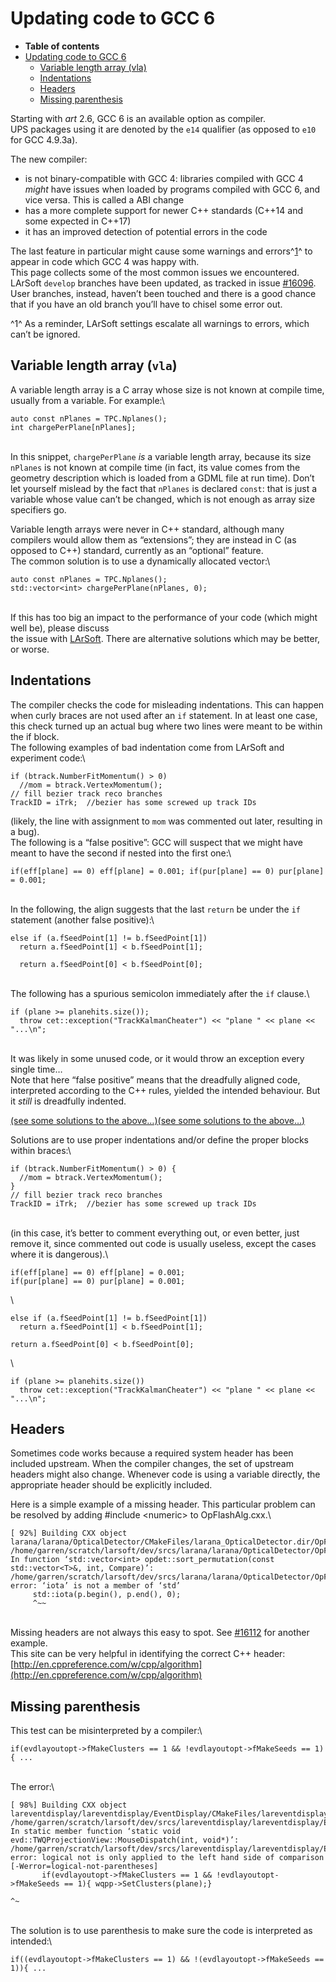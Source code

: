 Updating code to GCC 6
==================================================

-   **Table of contents**
-   [Updating code to GCC 6](#Updating-code-to-GCC-6)
    -   [Variable length array (vla)](#Variable-length-array-vla)
    -   [Indentations](#Indentations)
    -   [Headers](#Headers)
    -   [Missing parenthesis](#Missing-parenthesis)

Starting with *art* 2.6, GCC 6 is an available option as compiler.\
UPS packages using it are denoted by the `e14` qualifier (as opposed to `e10` for GCC 4.9.3a).

The new compiler:

-   is not binary-compatible with GCC 4: libraries compiled with GCC 4 *might* have issues when loaded by programs compiled with GCC 6, and vice versa. This is called a ABI change
-   has a more complete support for newer C++ standards (C++14 and some expected in C++17)
-   it has an improved detection of potential errors in the code

The last feature in particular might cause some warnings and errors^[1](#fn1)^ to appear in code which GCC 4 was happy with.\
This page collects some of the most common issues we encountered.\
LArSoft `develop` branches have been updated, as tracked in issue [\#16096](/redmine/issues/16096 "Support: Fix problems found when attempting to build with gcc 6.3.0 (Closed)"). User branches, instead, haven’t been touched and there is a good chance that if you have an old branch you’ll have to chisel some error out.

^1^ As a reminder, LArSoft settings escalate all warnings to errors, which can’t be ignored.

Variable length array (`vla`)
------------------------------------------------------------

A variable length array is a C array whose size is not known at compile time, usually from a variable. For example:\

    auto const nPlanes = TPC.Nplanes();
    int chargePerPlane[nPlanes];

\
In this snippet, `chargePerPlane` *is* a variable length array, because its size `nPlanes` is not known at compile time (in fact, its value comes from the geometry description which is loaded from a GDML file at run time). Don’t let yourself mislead by the fact that `nPlanes` is declared `const`: that is just a variable whose value can’t be changed, which is not enough as array size specifiers go.

Variable length arrays were never in C++ standard, although many compilers would allow them as “extensions”; they are instead in C (as opposed to C++) standard, currently as an “optional” feature.\
The common solution is to use a dynamically allocated vector:\

    auto const nPlanes = TPC.Nplanes();
    std::vector<int> chargePerPlane(nPlanes, 0);

\
If this has too big an impact to the performance of your code (which might well be), please discuss \
the issue with [LArSoft](mailto:larsoft@fnal.gov). There are alternative solutions which may be better, or worse.

Indentations
------------------------------

The compiler checks the code for misleading indentations. This can happen when curly braces are not used after an `if` statement. In at least one case, this check turned up an actual bug where two lines were meant to be within the if block.\
The following examples of bad indentation come from LArSoft and experiment code:\

    if (btrack.NumberFitMomentum() > 0)
      //mom = btrack.VertexMomentum();
    // fill bezier track reco branches
    TrackID = iTrk;  //bezier has some screwed up track IDs

(likely, the line with assignment to `mom` was commented out later, resulting in a bug).\
The following is a “false positive”: GCC will suspect that we might have meant to have the second if nested into the first one:\

    if(eff[plane] == 0) eff[plane] = 0.001; if(pur[plane] == 0) pur[plane] = 0.001;

\
In the following, the align suggests that the last `return` be under the `if` statement (another false positive):\

    else if (a.fSeedPoint[1] != b.fSeedPoint[1])
      return a.fSeedPoint[1] < b.fSeedPoint[1];

      return a.fSeedPoint[0] < b.fSeedPoint[0];

\
The following has a spurious semicolon immediately after the `if` clause.\

    if (plane >= planehits.size());
      throw cet::exception("TrackKalmanCheater") << "plane " << plane << "...\n";

\
It was likely in some unused code, or it would throw an exception every single time…\
Note that here “false positive” means that the dreadfully aligned code, interpreted according to the C++ rules, yielded the intended behaviour. But it *still* is dreadfully indented.

[(see some solutions to the above…)](#)[(see some solutions to the above…)](#)

Solutions are to use proper indentations and/or define the proper blocks within braces:\

    if (btrack.NumberFitMomentum() > 0) {
      //mom = btrack.VertexMomentum();
    }
    // fill bezier track reco branches
    TrackID = iTrk;  //bezier has some screwed up track IDs

\
(in this case, it’s better to comment everything out, or even better, just remove it, since commented out code is usually useless, except the cases where it is dangerous).\

    if(eff[plane] == 0) eff[plane] = 0.001;
    if(pur[plane] == 0) pur[plane] = 0.001;

\

    else if (a.fSeedPoint[1] != b.fSeedPoint[1])
      return a.fSeedPoint[1] < b.fSeedPoint[1];

    return a.fSeedPoint[0] < b.fSeedPoint[0];

\

    if (plane >= planehits.size())
      throw cet::exception("TrackKalmanCheater") << "plane " << plane << "...\n";

Headers
--------------------

Sometimes code works because a required system header has been included upstream. When the compiler changes, the set of upstream headers might also change. Whenever code is using a variable directly, the appropriate header should be explicitly included.

Here is a simple example of a missing header. This particular problem can be resolved by adding \#include \<numeric\> to OpFlashAlg.cxx.\

    [ 92%] Building CXX object larana/larana/OpticalDetector/CMakeFiles/larana_OpticalDetector.dir/OpFlashAlg.cxx.o
    /home/garren/scratch/larsoft/dev/srcs/larana/larana/OpticalDetector/OpFlashAlg.cxx: In function ‘std::vector<int> opdet::sort_permutation(const std::vector<T>&, int, Compare)’:
    /home/garren/scratch/larsoft/dev/srcs/larana/larana/OpticalDetector/OpFlashAlg.cxx:738:5: error: ‘iota’ is not a member of ‘std’
         std::iota(p.begin(), p.end(), 0);
         ^~~

\
Missing headers are not always this easy to spot. See [\#16112](/redmine/issues/16112 "Support: larcore/CoreUtils/RealComparisons.h fails to compile with gcc 6.3.0 (Closed)") for another example.\
This site can be very helpful in identifying the correct C++ header: [http://en.cppreference.com/w/cpp/algorithm](http://en.cppreference.com/w/cpp/algorithm)

Missing parenthesis
--------------------------------------------

This test can be misinterpreted by a compiler:\

    if(evdlayoutopt->fMakeClusters == 1 && !evdlayoutopt->fMakeSeeds == 1){ ...

\
The error:\

    [ 98%] Building CXX object lareventdisplay/lareventdisplay/EventDisplay/CMakeFiles/lareventdisplay_EventDisplay.dir/TWQProjectionView.cxx.o
    /home/garren/scratch/larsoft/dev/srcs/lareventdisplay/lareventdisplay/EventDisplay/TWQProjectionView.cxx: In static member function ‘static void evd::TWQProjectionView::MouseDispatch(int, void*)’:
    /home/garren/scratch/larsoft/dev/srcs/lareventdisplay/lareventdisplay/EventDisplay/TWQProjectionView.cxx:527:72: error: logical not is only applied to the left hand side of comparison [-Werror=logical-not-parentheses]
           if(evdlayoutopt->fMakeClusters == 1 && !evdlayoutopt->fMakeSeeds == 1){ wqpp->SetClusters(plane);}
                                                                            ^~

\
The solution is to use parenthesis to make sure the code is interpreted as intended:\

    if((evdlayoutopt->fMakeClusters == 1) && !(evdlayoutopt->fMakeSeeds == 1)){ ...
